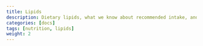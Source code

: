 ```yaml
---
title: Lipids
description: Dietary lipids, what we know about recommended intake, and downstream effects.
categories: [docs]
tags: [nutrition, lipids]
weight: 2
---
```



